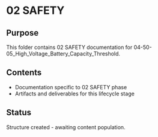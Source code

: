 # 02 SAFETY

## Purpose
This folder contains 02 SAFETY documentation for 04-50-05_High_Voltage_Battery_Capacity_Threshold.

## Contents
- Documentation specific to 02 SAFETY phase
- Artifacts and deliverables for this lifecycle stage

## Status
Structure created - awaiting content population.

